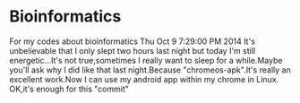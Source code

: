 Bioinformatics
==============

For my codes about bioinformatics
Thu Oct 9 7:29:00 PM 2014
It's unbelievable that I only slept two hours last night but today I'm still energetic...It's not true,sometimes I really want to sleep for a while.Maybe you'll ask why I did like that last night.Because "chromeos-apk".It's really an excellent work.Now I can use my android app within my chrome in Linux.
OK,it's enough for this "commit"

